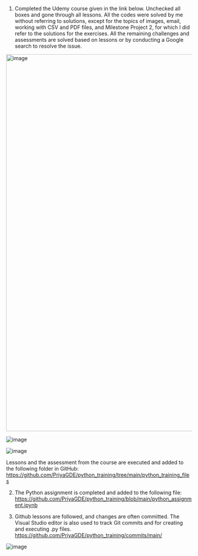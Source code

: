1. Completed the Udemy course given in the link below. Unchecked all boxes and gone through all lessons.
   All the codes were solved by me without referring to solutions, except for the topics of images, email, working with CSV and PDF files, and Milestone Project 2, for which I did refer to the solutions for the exercises.
   All the remaining challenges and assessments are solved based on lessons or by conducting a Google search to resolve the issue.

<img width="1024" alt="image" src="https://github.com/user-attachments/assets/9112dfd0-4a5e-4c27-b481-88ad05d34b0a" />

![image](https://github.com/user-attachments/assets/43460d1f-c6b0-409c-9a46-613959dbc897)

![image](https://github.com/user-attachments/assets/f66fb09e-cbe8-4cf9-b99c-77ae9fe256eb)



   Lessons and the assessment from the course are executed and added to the following folder in GitHub:
   https://github.com/PriyaGDE/python_training/tree/main/python_training_files

2. The Python assignment is completed and added to the following file:
   https://github.com/PriyaGDE/python_training/blob/main/python_assignment.ipynb
   
3. Github lessons are followed, and changes are often committed. The Visual Studio editor is also used to track Git commits and for creating and executing .py files.  
  https://github.com/PriyaGDE/python_training/commits/main/

![image](https://github.com/user-attachments/assets/c175f798-15d8-49e2-b7cc-48600da04416)
